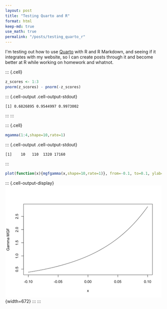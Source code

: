 ```yaml
---
layout: post
title: "Testing Quarto and R"
format: html
keep-md: true
use_math: true
permalink: "/posts/testing_quarto_r"
---
```



I'm testing out how to use [Quarto](https://quarto.org) with R and R Markdown, and seeing if it integrates with my website, so I can create posts through it and become better at R while working on homework and whatnot.

::: {.cell}

```{.r .cell-code}
z_scores <- 1:3
pnorm(z_scores) - pnorm(-z_scores)
```

::: {.cell-output .cell-output-stdout}
```
[1] 0.6826895 0.9544997 0.9973002
```
:::
:::



::: {.cell}

```{.r .cell-code}
mgamma(1:4,shape=10,rate=1)
```

::: {.cell-output .cell-output-stdout}
```
[1]    10   110  1320 17160
```
:::

```{.r .cell-code}
plot(function(x){mgfgamma(x,shape=10,rate=1)}, from=-0.1, to=0.1, ylab="Gamma MGF")
```

::: {.cell-output-display}
![](2024-01-13-quarto-and-r_files/figure-html/unnamed-chunk-3-1.png){width=672}
:::
:::